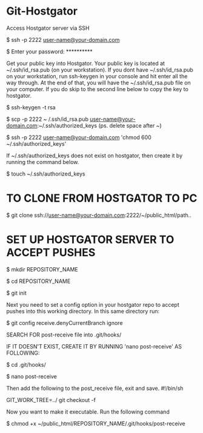 # Git-Hostgator

Access Hostgator server via SSH

$ ssh -p 2222 user-name@your-domain.com

$ Enter your password: **********


Get your public key into Hostgator. Your public key is located at ~/.ssh/id_rsa.pub (on your workstation). If you dont have 
~/.ssh/id_rsa.pub on your workstation, run ssh-keygen in your console and hit enter all the way through. At the end of that, you will 
have the ~/.ssh/id_rsa.pub file on your computer. If you do skip to the second line below to copy the key to hostgator.


$ ssh-keygen -t rsa

$ scp -p 2222 ~ /.ssh/id_rsa.pub user-name@your-domain.com:~/.ssh/authorized_keys   (ps. delete space after ~)

$ ssh -p 2222 user-name@your-domain.com 'chmod 600 ~/.ssh/authorized_keys'

If ~/.ssh/authorized_keys does not exist on hostgator, then create it by running the command below.

$ touch ~/.ssh/authorized_keys

# TO CLONE FROM HOSTGATOR TO PC

$ git clone ssh://user-name@your-domain.com:2222/~/public_html/path..


# SET UP HOSTGATOR SERVER TO ACCEPT PUSHES

$ mkdir REPOSITORY_NAME

$ cd REPOSITORY_NAME

$ git init

Next you need to set a config option in your hostgator repo to accept pushes into this working directory. In this same directory run:

$ git config receive.denyCurrentBranch ignore



SEARCH FOR post-receive file into .git/hooks/

IF IT DOESN'T EXIST, CREATE IT BY RUNNING 'nano post-receive' AS FOLLOWING:

$ cd .git/hooks/

$ nano post-receive

Then add the following to the post_receive file, exit and save.
#!/bin/sh

GIT_WORK_TREE=../ git checkout -f


Now you want to make it executable. Run the following command

$ chmod +x ~/public_html/REPOSITORY_NAME/.git/hooks/post-receive



